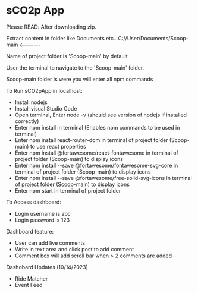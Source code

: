 # sCO2p App

Please READ:
After downloading zip.

Extract content in folder like Documents etc..
C://User/Documents/Scoop-main <------

Name of project folder is 'Scoop-main' by default

User the terminal to navigate to the 'Scoop-main' folder. 

Scoop-main folder is were you will enter all npm commands

To Run sCO2pApp in localhost:
 - Install nodejs
 - Install visual Studio Code
 - Open terminal, Enter node -v (should see version of nodejs if installed correctly)
 - Enter npm install in terminal (Enables npm commands to be used in terminal)
 - Enter npm install react-router-dom in terminal of project folder (Scoop-main) to use react properties
 - Enter npm install @fortawesome/react-fontawesome in terminal of project folder (Scoop-main) to display icons
 - Enter npm install --save @fortawesome/fontawesome-svg-core in terminal of project folder (Scoop-main) to display icons
 - Enter npm install --save @fortawesome/free-solid-svg-icons in terminal of project folder (Scoop-main) to display icons
 - Enter npm start in terminal of project folder

To Access dashboard:
 - Login username is abc
 - Login password is 123

Dashboard feature:
 - User can add live comments
 - Write in text area and click post to add comment
 - Comment box will add scroll bar when > 2 comments are added
 
 Dashobard Updates (10/14/2023)
 - Ride Matcher 
 - Event Feed
